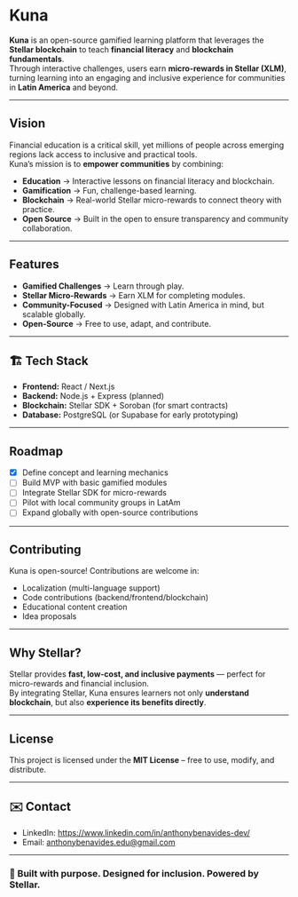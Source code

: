 # Kuna

**Kuna** is an open-source gamified learning platform that leverages the **Stellar blockchain** to teach **financial literacy** and **blockchain fundamentals**.  
Through interactive challenges, users earn **micro-rewards in Stellar (XLM)**, turning learning into an engaging and inclusive experience for communities in **Latin America** and beyond.  

---

##  Vision

Financial education is a critical skill, yet millions of people across emerging regions lack access to inclusive and practical tools.  
Kuna’s mission is to **empower communities** by combining:  

- **Education** → Interactive lessons on financial literacy and blockchain.  
- **Gamification** → Fun, challenge-based learning.  
- **Blockchain** → Real-world Stellar micro-rewards to connect theory with practice.  
- **Open Source** → Built in the open to ensure transparency and community collaboration.  

---

##  Features

-  **Gamified Challenges** → Learn through play.  
-  **Stellar Micro-Rewards** → Earn XLM for completing modules.  
-  **Community-Focused** → Designed with Latin America in mind, but scalable globally.  
-  **Open-Source** → Free to use, adapt, and contribute.  

---

## 🏗️ Tech Stack

- **Frontend:** React / Next.js  
- **Backend:** Node.js + Express (planned)  
- **Blockchain:** Stellar SDK + Soroban (for smart contracts)  
- **Database:** PostgreSQL (or Supabase for early prototyping)  

---

##  Roadmap

- [x] Define concept and learning mechanics  
- [ ] Build MVP with basic gamified modules  
- [ ] Integrate Stellar SDK for micro-rewards  
- [ ] Pilot with local community groups in LatAm  
- [ ] Expand globally with open-source contributions  

---

##  Contributing

Kuna is open-source! Contributions are welcome in:  

-  Localization (multi-language support)  
-  Code contributions (backend/frontend/blockchain)  
-  Educational content creation  
-  Idea proposals  


---

## Why Stellar?

Stellar provides **fast, low-cost, and inclusive payments** — perfect for micro-rewards and financial inclusion.  
By integrating Stellar, Kuna ensures learners not only **understand blockchain**, but also **experience its benefits directly**.  

---

## License

This project is licensed under the **MIT License** – free to use, modify, and distribute.  

---

## ✉️ Contact

- LinkedIn: https://www.linkedin.com/in/anthonybenavides-dev/
- Email: anthonybenavides.edu@gmail.com 

---

### 🌟 Built with purpose. Designed for inclusion. Powered by Stellar.
